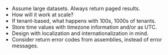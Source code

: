 * Assume large datasets. Always return paged results.
* How will it work at scale?
 * If tenant-based, what happens with 100s, 1000s of tenants.
* Store time values with timezone information and/or as UTC.
* Design with localization and internationalization in mind.
 * Consider return error codes from assemblies, instead of error messages.
